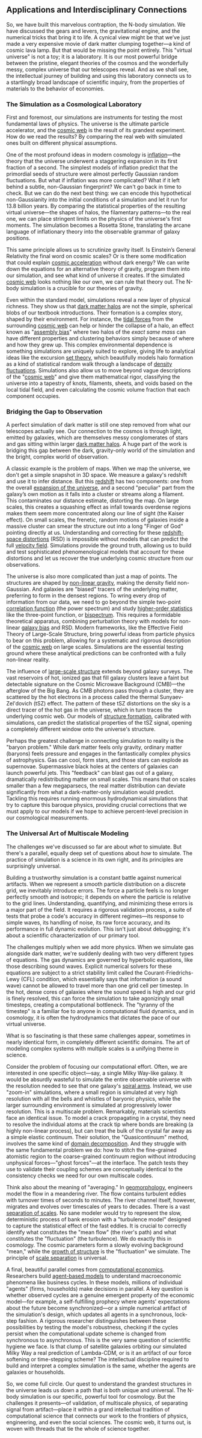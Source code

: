 ## Applications and Interdisciplinary Connections

So, we have built this marvelous contraption, the N-body simulation. We have discussed the gears and levers, the gravitational engine, and the numerical tricks that bring it to life. A cynical view might be that we’ve just made a very expensive movie of dark matter clumping together—a kind of cosmic lava lamp. But that would be missing the point entirely. This "virtual universe" is not a toy; it is a laboratory. It is our most powerful bridge between the pristine, elegant theories of the cosmos and the wonderfully messy, complex universe that our telescopes reveal. And as we shall see, the intellectual journey of building and using this laboratory connects us to a startlingly broad landscape of scientific inquiry, from the properties of materials to the behavior of economies.

### The Simulation as a Cosmological Laboratory

First and foremost, our simulations are instruments for testing the most fundamental laws of physics. The universe is the ultimate particle accelerator, and the [cosmic web](@article_id:161548) is the result of its grandest experiment. How do we read the results? By comparing the real web with simulated ones built on different physical assumptions.

One of the most profound ideas in modern cosmology is [inflation](@article_id:160710)—the theory that the universe underwent a staggering expansion in its first fraction of a second. The simplest models of inflation predict that the primordial seeds of structure were almost perfectly Gaussian random fluctuations. But what if inflation was more complicated? What if it left behind a subtle, non-Gaussian fingerprint? We can't go back in time to check. But we can do the next best thing: we can encode this hypothetical non-Gaussianity into the initial conditions of a simulation and let it run for 13.8 billion years. By comparing the statistical properties of the resulting virtual universe—the shapes of halos, the filamentary patterns—to the real one, we can place stringent limits on the physics of the universe's first moments. The simulation becomes a Rosetta Stone, translating the arcane language of inflationary theory into the observable grammar of galaxy positions.

This same principle allows us to scrutinize gravity itself. Is Einstein’s General Relativity the final word on cosmic scales? Or is there some modification that could explain [cosmic acceleration](@article_id:161299) without dark energy? We can write down the equations for an alternative theory of gravity, program them into our simulation, and see what kind of universe it creates. If the simulated [cosmic web](@article_id:161548) looks nothing like our own, we can rule that theory out. The N-body simulation is a crucible for our theories of gravity.

Even within the standard model, simulations reveal a new layer of physical richness. They show us that [dark matter halos](@article_id:147029) are not the simple, spherical blobs of our textbook introductions. Their formation is a complex story, shaped by their environment. For instance, the [tidal forces](@article_id:158694) from the surrounding [cosmic web](@article_id:161548) can help or hinder the collapse of a halo, an effect known as "[assembly bias](@article_id:157717)" where two halos of the *exact same mass* can have different properties and clustering behaviors simply because of where and how they grew up. This complex environmental dependence is something simulations are uniquely suited to explore, giving life to analytical ideas like the excursion [set theory](@article_id:137289), which beautifully models halo formation as a kind of statistical random walk through a landscape of [density fluctuations](@article_id:143046). Simulations also allow us to move beyond vague descriptions of the "[cosmic web](@article_id:161548)" and give them mathematical rigor, classifying the universe into a tapestry of knots, filaments, sheets, and voids based on the local tidal field, and even calculating the cosmic volume fraction that each component occupies.

### Bridging the Gap to Observation

A perfect simulation of dark matter is still one step removed from what our telescopes actually see. Our connection to the cosmos is through light, emitted by galaxies, which are themselves messy conglomerates of stars and gas sitting within larger [dark matter halos](@article_id:147029). A huge part of the work is bridging this gap between the dark, gravity-only world of the simulation and the bright, complex world of observation.

A classic example is the problem of maps. When we map the universe, we don't get a simple snapshot in 3D space. We measure a galaxy's redshift and use it to infer distance. But this [redshift](@article_id:159451) has two components: one from the overall [expansion of the universe](@article_id:159987), and a second "peculiar" part from the galaxy’s own motion as it falls into a cluster or streams along a filament. This contaminates our distance estimate, distorting the map. On large scales, this creates a squashing effect as infall towards overdense regions makes them seem more concentrated along our line of sight (the Kaiser effect). On small scales, the frenetic, random motions of galaxies inside a massive cluster can smear the structure out into a long "Finger of God" pointing directly at us. Understanding and correcting for these [redshift-space distortions](@article_id:157142) (RSD) is impossible without models that can predict the full [velocity field](@article_id:270967). Simulations provide the ground truth, allowing us to build and test sophisticated phenomenological models that account for these distortions and let us recover the true underlying cosmic structure from our observations.

The universe is also more complicated than just a map of points. The structures are shaped by [non-linear gravity](@article_id:157169), making the density field non-Gaussian. And galaxies are "biased" tracers of the underlying matter, preferring to form in the densest regions. To wring every drop of information from our data, we need to go beyond the simple two-point [correlation function](@article_id:136704) (the power spectrum) and study [higher-order statistics](@article_id:192855) like the three-point function, or [bispectrum](@article_id:158051). This requires a formidable theoretical apparatus, combining perturbation theory with models for non-linear [galaxy bias](@article_id:157019) and RSD. Modern frameworks, like the Effective Field Theory of Large-Scale Structure, bring powerful ideas from particle physics to bear on this problem, allowing for a systematic and rigorous description of the [cosmic web](@article_id:161548) on large scales. Simulations are the essential testing ground where these analytical predictions can be confronted with a fully non-linear reality.

The influence of [large-scale structure](@article_id:158496) extends beyond galaxy surveys. The vast reservoirs of hot, ionized gas that fill galaxy clusters leave a faint but detectable signature on the Cosmic Microwave Background (CMB)—the afterglow of the Big Bang. As CMB photons pass through a cluster, they are scattered by the hot electrons in a process called the thermal Sunyaev-Zel'dovich (tSZ) effect. The pattern of these tSZ distortions on the sky is a direct tracer of the hot gas in the universe, which in turn traces the underlying cosmic web. Our models of [structure formation](@article_id:157747), calibrated with simulations, can predict the statistical properties of the tSZ signal, opening a completely different window onto the universe's structure.

Perhaps the greatest challenge in connecting simulation to reality is the "baryon problem." While dark matter feels only gravity, ordinary matter (baryons) feels pressure and engages in the fantastically complex physics of astrophysics. Gas can cool, form stars, and those stars can explode as supernovae. Supermassive black holes at the centers of galaxies can launch powerful jets. This "feedback" can blast gas out of a galaxy, dramatically redistributing matter on small scales. This means that on scales smaller than a few megaparsecs, the real matter distribution can deviate significantly from what a dark-matter-only simulation would predict. Tackling this requires running enormous hydrodynamical simulations that try to capture this baroque physics, providing crucial corrections that we must apply to our models if we hope to achieve percent-level precision in our cosmological measurements.

### The Universal Art of Multiscale Modeling

The challenges we've discussed so far are about *what* to simulate. But there's a parallel, equally deep set of questions about *how* to simulate. The practice of simulation is a science in its own right, and its principles are surprisingly universal.

Building a trustworthy simulation is a constant battle against numerical artifacts. When we represent a smooth particle distribution on a discrete grid, we inevitably introduce errors. The force a particle feels is no longer perfectly smooth and isotropic; it depends on where the particle is relative to the grid lines. Understanding, quantifying, and minimizing these errors is a major part of the field. It requires a rigorous validation process, a suite of tests that probe a code's accuracy in different regimes—its response to simple waves, its handling of noise, its raw force accuracy, and its performance in full dynamic evolution. This isn't just about debugging; it's about a scientific characterization of our primary tool.

The challenges multiply when we add more physics. When we simulate gas alongside dark matter, we're suddenly dealing with two very different types of equations. The gas dynamics are governed by hyperbolic equations, like those describing sound waves. Explicit numerical solvers for these equations are subject to a strict stability limit called the Courant-Friedrichs-Lewy (CFL) condition, which essentially says that information (a sound wave) cannot be allowed to travel more than one grid cell per timestep. In the hot, dense cores of galaxies where the sound speed is high and our grid is finely resolved, this can force the simulation to take agonizingly small timesteps, creating a computational bottleneck. The "tyranny of the timestep" is a familiar foe to anyone in computational fluid dynamics, and in cosmology, it is often the hydrodynamics that dictates the pace of our virtual universe.

What is so fascinating is that these same challenges appear, sometimes in nearly identical form, in completely different scientific domains. The art of modeling complex systems with multiple scales is a unifying theme in science.

Consider the problem of focusing our computational effort. Often, we are interested in one specific object—say, a single Milky Way-like galaxy. It would be absurdly wasteful to simulate the entire observable universe with the resolution needed to see that one galaxy's [spiral arms](@article_id:159662). Instead, we use "zoom-in" simulations, where a small region is simulated at very high resolution with all the bells and whistles of baryonic physics, while the larger surrounding environment is simulated at progressively lower resolution. This is a multiscale problem. Remarkably, materials scientists face an identical issue. To model a crack propagating in a crystal, they need to resolve the individual atoms at the crack tip where bonds are breaking (a highly non-linear process), but can treat the bulk of the crystal far away as a simple elastic continuum. Their solution, the "Quasicontinuum" method, involves the same kind of [domain decomposition](@article_id:165440). And they struggle with the same fundamental problem we do: how to stitch the fine-grained atomistic region to the coarse-grained continuum region without introducing unphysical forces—"ghost forces"—at the interface. The patch tests they use to validate their coupling schemes are conceptually identical to the consistency checks we need for our own multiscale codes.

Think also about the meaning of "averaging." In [geomorphology](@article_id:181528), engineers model the flow in a meandering river. The flow contains turbulent eddies with turnover times of seconds to minutes. The river channel itself, however, migrates and evolves over timescales of years to decades. There is a vast [separation of scales](@article_id:269710). No sane modeler would try to represent the slow, deterministic process of bank erosion with a "turbulence model" designed to capture the statistical effect of the fast eddies. It is crucial to correctly identify what constitutes the "mean flow" (the river's path) and what constitutes the "fluctuation" (the turbulence). We do exactly this in cosmology. The cosmic parameters form a slowly evolving background "mean," while the [growth of structure](@article_id:158033) is the "fluctuation" we simulate. The principle of [scale separation](@article_id:151721) is universal.

A final, beautiful parallel comes from [computational economics](@article_id:140429). Researchers build [agent-based models](@article_id:183637) to understand macroeconomic phenomena like business cycles. In these models, millions of individual "agents" (firms, households) make decisions in parallel. A key question is whether observed cycles are a genuine emergent property of the economic model—for example, a self-fulfilling prophecy where agents' expectations about the future become synchronized—or a simple numerical artifact of the simulation's design, which updates all agents in a synchronous, lock-step fashion. A rigorous researcher distinguishes between these possibilities by testing the model's robustness, checking if the cycles persist when the computational update scheme is changed from synchronous to asynchronous. This is the very same question of scientific hygiene we face. Is that clump of satellite galaxies orbiting our simulated Milky Way a real prediction of Lambda-CDM, or is it an artifact of our force softening or time-stepping scheme? The intellectual discipline required to build and interpret a complex simulation is the same, whether the agents are galaxies or households.

So, we come full circle. Our quest to understand the grandest structures in the universe leads us down a path that is both unique and universal. The N-body simulation is our specific, powerful tool for cosmology. But the challenges it presents—of validation, of multiscale physics, of separating signal from artifact—place it within a grand intellectual tradition of computational science that connects our work to the frontiers of physics, engineering, and even the social sciences. The cosmic web, it turns out, is woven with threads that tie the whole of science together.